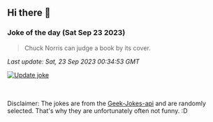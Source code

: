## Hi there 👋

### Joke of the day (Sat Sep 23 2023)
<!-- joke -->
>Chuck Norris can judge a book by its cover.
<!-- /joke -->

*Last update: Sat, 23 Sep 2023 00:34:53 GMT*

[![Update joke](https://github.com/nclskfm/nclskfm/actions/workflows/joke.yml/badge.svg)](https://github.com/nclskfm/nclskfm/actions/workflows/joke.yml)

<br><br>
Disclaimer: The jokes are from the [Geek-Jokes-api](https://github.com/sameerkumar18/geek-joke-api) and are randomly selected. That's why they are unfortunately often not funny. :D
